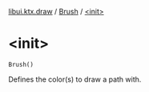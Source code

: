 [libui.ktx.draw](../index.md) / [Brush](index.md) / [&lt;init&gt;](./-init-.md)

# &lt;init&gt;

`Brush()`

Defines the color(s) to draw a path with.

